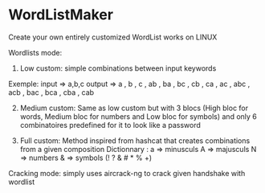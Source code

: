 # WordListMaker
Create your own entirely customized WordList
works on LINUX

Wordlists mode:
1) Low custom:
simple combinations between input keywords

Exemple:
input  => a,b,c
output => a , b , c , ab , ba , bc , cb , ca , ac , abc , acb , bac , bca , cba , cab

2) Medium custom:
Same as low custom but with 3 blocs (High bloc for words, Medium bloc for numbers and Low bloc for symbols) and only 6 combinatoires predefined for it to look like a password

3) Full custom:
Method inspired from hashcat that creates combinations from a given composition
Dictionnary : a => minusculs
              A => majusculs
              N => numbers
              & => symbols (! ? & # * % +)
              
Cracking mode:
simply uses aircrack-ng to crack given handshake with wordlist
